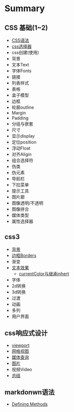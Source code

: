# Summary

## CSS 基础\(1~2\)

* [CSS语法](README.md)
* [css选择器](ch7.1垂直居中.md)
* css创建\(使用\)
* 背景
* 文本Text
* 字体Fonts
* 链接
* 列表样式
* 表格
* 盒子模型
* 边框
* 轮廓outline
* Margin
* Padding
* 分组与嵌套
* 尺寸
* 显示display
* 定位position
* 浮动Float
* 对齐Aligin
* 组合选择符
* 伪类
* 伪元素
* 导航栏
* 下拉菜单
* 提示工具
* 图片廊
* 图像透明/不透明
* 图像拼合
* 媒体类型
* 属性选择器

## css3

* [背景](css3/bei-jing.md)
* [边框Borders](css3/bordersbian-kuang.md)
* 渐变
* [文本效果](css3/wen-ben-xiao-guo.md)
  * [currentColor与继承inhert](css3/wen-ben-xiao-guo/currentcoloryu-ji-cheng-inhert.md)
* 字体
* 2d转换
* 3d转换
* 过渡
* 动画
* 多列
* 用户界面

## css响应式设计

* [viewport](cssxiang-ying-shi-she-ji/viewport.md)
* [网格视图](cssxiang-ying-shi-she-ji/wang-ge-shi-tu.md)
* [媒体查询](cssxiang-ying-shi-she-ji/mei-ti-cha-xun.md)
* [图片](cssxiang-ying-shi-she-ji/tu-pian.md)
* 视频Video
* [总结](cssxiang-ying-shi-she-ji/zong-jie.md)

## markdonwn语法

* [Defining Methods](methods.md)

